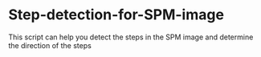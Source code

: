 # Step-detection-for-SPM-image
This script can help you detect the steps in the SPM image and determine the direction of the steps
